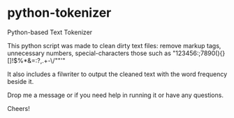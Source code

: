 python-tokenizer
================

Python-based Text Tokenizer

This python script was made to clean dirty text files: remove markup tags, unnecessary numbers, special-characters those such as "123456:;7890(){}[]!$%*&=:?,.+-\\\/\"\"'"

It also includes a filwriter to output the cleaned text with the word frequency beside it.

Drop me a message or if you need help in running it or have any questions.

Cheers!
